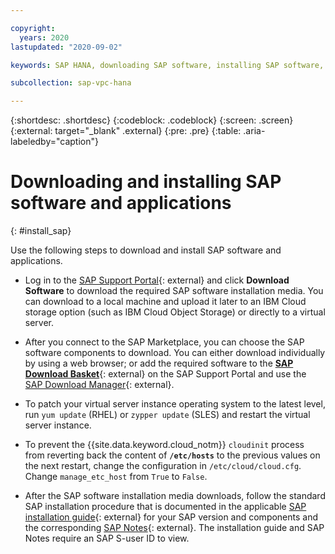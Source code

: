 ```yaml
---

copyright:
  years: 2020
lastupdated: "2020-09-02"

keywords: SAP HANA, downloading SAP software, installing SAP software, SAP Download Manager, SAP Certified

subcollection: sap-vpc-hana

---
```


{:shortdesc: .shortdesc}
{:codeblock: .codeblock}
{:screen: .screen}
{:external: target="_blank" .external}
{:pre: .pre}
{:table: .aria-labeledby="caption"}

# Downloading and installing SAP software and applications
{: #install_sap}

Use the following steps to download and install SAP software and applications.

- Log in to the [SAP Support Portal](https://support.sap.com/en/index.html){: external} and click **Download Software** to download the required SAP software installation media. You can download to a local machine and upload it later to an IBM Cloud storage option (such as IBM Cloud Object Storage) or directly to a virtual server.

- After you connect to the SAP Marketplace, you can choose the SAP software components to download. You can either download individually by using a web browser; or add the required software to the [**SAP Download Basket**](https://launchpad.support.sap.com/#/downloadbasket){: external} on the SAP Support Portal and use the [SAP Download Manager](https://support.sap.com/en/my-support/software-downloads.html#section_995042677){: external}.

- To patch your virtual server instance operating system to the latest level, run `yum update` (RHEL) or `zypper update` (SLES) and restart the virtual server instance.

- To prevent the {{site.data.keyword.cloud_notm}} `cloudinit` process from reverting back the content of **`/etc/hosts`** to the previous values on the next restart, change the configuration in `/etc/cloud/cloud.cfg`. Change `manage_etc_host` from `True` to `False`.

- After the SAP software installation media downloads, follow the standard SAP installation procedure that is documented in the applicable [SAP installation guide](https://service.sap.com/instguides){: external} for your SAP version and components and the corresponding [SAP Notes](https://support.sap.com/en/my-support/knowledge-base.html){: external}. The installation guide and SAP Notes require an SAP S-user ID to view.
